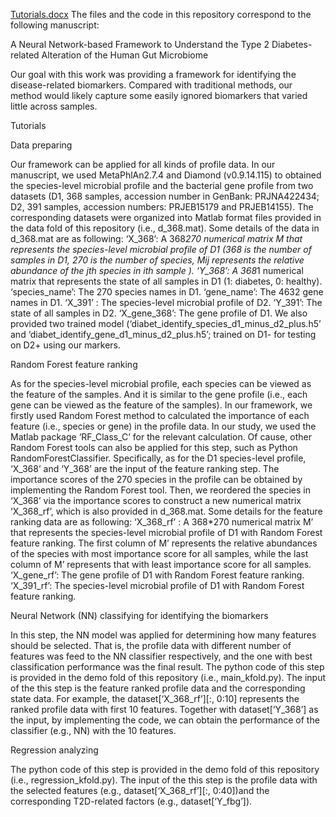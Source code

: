 [Tutorials.docx](https://github.com/gsgowell/microbial_markers_identification/files/8358034/Tutorials.docx)
The files and the code in this repository correspond to the following manuscript:

A Neural Network-based Framework to Understand the Type 2 Diabetes-related Alteration of the Human Gut Microbiome

Our goal with this work was providing a framework for identifying the disease-related biomarkers. Compared with traditional methods, our method would likely capture some easily ignored biomarkers that varied little across samples.  

Tutorials
  
Data preparing

Our framework can be applied for all kinds of profile data. In our manuscript, we used MetaPhlAn2.7.4 and Diamond (v0.9.14.115) to obtained the species-level microbial profile and the bacterial gene profile from two datasets (D1, 368 samples, accession number in GenBank: PRJNA422434; D2, 391 samples, accession numbers: PRJEB15179 and PRJEB14155). The corresponding datasets were organized into Matlab format files provided in the data fold of this repository (i.e., d_368.mat). Some details of the data in d_368.mat are as following:
‘X_368’: A 368*270 numerical matrix M that represents the species-level microbial profile of D1 (368 is the number of samples in D1, 270 is the number of species, Mij represents the relative abundance of the jth species in ith sample ). 
‘Y_368’: A 368*1 numerical matrix that represents the state of all samples in D1 (1: diabetes, 0: healthy). 
‘species_name’: The 270 species names in D1.
‘gene_name’: The 4632 gene names in D1.
‘X_391’ : The species-level microbial profile of D2.
‘Y_391’: The state of all samples in D2.
‘X_gene_368’: The gene profile of D1.
We also provided two trained model (‘diabet_identify_species_d1_minus_d2_plus.h5’ and ‘diabet_identify_gene_d1_minus_d2_plus.h5’; trained on D1- for testing on D2+ using our markers.

Random Forest feature ranking

As for the species-level microbial profile, each species can be viewed as the feature of the samples. And it is similar to the gene profile (i.e., each gene can be viewed as the feature of the samples). In our framework, we firstly used Random Forest method to calculated the importance of each feature (i.e., species or gene) in the profile data. In our study, we used the Matlab package ‘RF_Class_C’ for the relevant calculation. Of cause, other Random Forest tools can also be applied for this step, such as Python RandomForestClassifier. Specifically, as for the D1 species-level profile, ‘X_368’ and ‘Y_368’ are the input of the feature ranking step. The importance scores of the 270 species in the profile can be obtained by implementing the Random Forest tool. Then, we reordered the species in ‘X_368’ via the importance scores to construct a new numerical matrix ‘X_368_rf’, which is also provided in d_368.mat. Some details for the feature ranking data are as following:
‘X_368_rf’ : A 368*270 numerical matrix M’ that represents the species-level microbial profile of D1 with Random Forest feature ranking. The first column of M’ represents the relative abundances of the species with most importance score for all samples, while the last column of M’ represents that with least importance score for all samples.
‘X_gene_rf’: The gene profile of D1 with Random Forest feature ranking.
‘X_391_rf’: The species-level microbial profile of D1 with Random Forest feature ranking.

Neural Network (NN) classifying for identifying the biomarkers

In this step, the NN model was applied for determining how many features should be selected. That is, the profile data with different number of features was feed to the NN classifier respectively, and the one with best classification performance was the final result. The python code of this step is provided in the demo fold of this repository (i.e., main_kfold.py). The input of the this step is the feature ranked profile data and the corresponding state data. For example, the dataset[‘X_368_rf’][:, 0:10] represents the ranked profile data with first 10 features. Together with dataset[‘Y_368’] as the input, by implementing the code, we can obtain the performance of the classifier (e.g., NN) with the 10 features. 

Regression analyzing

The python code of this step is provided in the demo fold of this repository (i.e., regression_kfold.py). The input of the this step is the profile data with the selected features (e.g., dataset[‘X_368_rf’][:, 0:40])and the corresponding T2D-related factors (e.g., dataset[‘Y_fbg’]).
